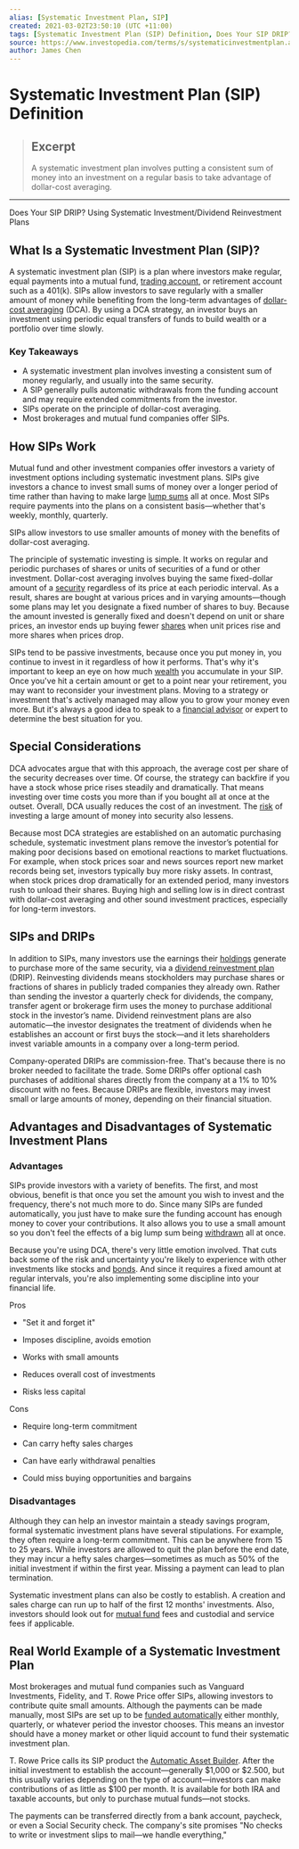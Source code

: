 ```yaml
---
alias: [Systematic Investment Plan, SIP]
created: 2021-03-02T23:50:10 (UTC +11:00)
tags: [Systematic Investment Plan (SIP) Definition, Does Your SIP DRIP? Using Systematic Investment/Dividend Reinvestment Plans]
source: https://www.investopedia.com/terms/s/systematicinvestmentplan.asp
author: James Chen
---
```


# Systematic Investment Plan (SIP) Definition

> ## Excerpt
> A systematic investment plan involves putting a consistent sum of money into an investment on a regular basis to take advantage of dollar-cost averaging.

---

Does Your SIP DRIP? Using Systematic Investment/Dividend Reinvestment Plans
## What Is a Systematic Investment Plan (SIP)?

A systematic investment plan (SIP) is a plan where investors make regular, equal payments into a mutual fund, [trading account](https://www.investopedia.com/terms/t/tradingaccount.asp), or retirement account such as a 401(k). SIPs allow investors to save regularly with a smaller amount of money while benefiting from the long-term advantages of [dollar-cost averaging](https://www.investopedia.com/terms/d/dollarcostaveraging.asp) (DCA). By using a DCA strategy, an investor buys an investment using periodic equal transfers of funds to build wealth or a portfolio over time slowly.

### Key Takeaways

-   A systematic investment plan involves investing a consistent sum of money regularly, and usually into the same security.
-   A SIP generally pulls automatic withdrawals from the funding account and may require extended commitments from the investor.
-   SIPs operate on the principle of dollar-cost averaging.
-   Most brokerages and mutual fund companies offer SIPs.

## How SIPs Work

Mutual fund and other investment companies offer investors a variety of investment options including systematic investment plans. SIPs give investors a chance to invest small sums of money over a longer period of time rather than having to make large [lump sums](https://www.investopedia.com/terms/l/lump-sum-payment.asp) all at once. Most SIPs require payments into the plans on a consistent basis—whether that's weekly, monthly, quarterly.

SIPs allow investors to use smaller amounts of money with the benefits of dollar-cost averaging.

The principle of systematic investing is simple. It works on regular and periodic purchases of shares or units of securities of a fund or other investment. Dollar-cost averaging involves buying the same fixed-dollar amount of a [security](https://www.investopedia.com/terms/s/security.asp) regardless of its price at each periodic interval. As a result, shares are bought at various prices and in varying amounts—though some plans may let you designate a fixed number of shares to buy. Because the amount invested is generally fixed and doesn't depend on unit or share prices, an investor ends up buying fewer [shares](https://www.investopedia.com/terms/s/shares.asp) when unit prices rise and more shares when prices drop.

SIPs tend to be passive investments, because once you put money in, you continue to invest in it regardless of how it performs. That's why it's important to keep an eye on how much [wealth](https://www.investopedia.com/terms/w/wealth.asp) you accumulate in your SIP. Once you've hit a certain amount or get to a point near your retirement, you may want to reconsider your investment plans. Moving to a strategy or investment that's actively managed may allow you to grow your money even more. But it's always a good idea to speak to a [financial advisor](https://www.investopedia.com/terms/f/financial-advisor.asp) or expert to determine the best situation for you.

## Special Considerations

DCA advocates argue that with this approach, the average cost per share of the security decreases over time. Of course, the strategy can backfire if you have a stock whose price rises steadily and dramatically. That means investing over time costs you more than if you bought all at once at the outset. Overall, DCA usually reduces the cost of an investment. The [risk](https://www.investopedia.com/terms/r/risk.asp) of investing a large amount of money into security also lessens.

Because most DCA strategies are established on an automatic purchasing schedule, systematic investment plans remove the investor’s potential for making poor decisions based on emotional reactions to market fluctuations. For example, when stock prices soar and news sources report new market records being set, investors typically buy more risky assets. In contrast, when stock prices drop dramatically for an extended period, many investors rush to unload their shares. Buying high and selling low is in direct contrast with dollar-cost averaging and other sound investment practices, especially for long-term investors.

## SIPs and DRIPs

In addition to SIPs, many investors use the earnings their [holdings](https://www.investopedia.com/terms/h/holdings.asp) generate to purchase more of the same security, via a [dividend reinvestment plan](https://www.investopedia.com/terms/d/dividendreinvestmentplan.asp) (DRIP). Reinvesting dividends means stockholders may purchase shares or fractions of shares in publicly traded companies they already own. Rather than sending the investor a quarterly check for dividends, the company, transfer agent or brokerage firm uses the money to purchase additional stock in the investor’s name. Dividend reinvestment plans are also automatic—the investor designates the treatment of dividends when he establishes an account or first buys the stock—and it lets shareholders invest variable amounts in a company over a long-term period.

Company-operated DRIPs are commission-free. That's because there is no broker needed to facilitate the trade. Some DRIPs offer optional cash purchases of additional shares directly from the company at a 1% to 10% discount with no fees. Because DRIPs are flexible, investors may invest small or large amounts of money, depending on their financial situation.

## Advantages and Disadvantages of Systematic Investment Plans

### Advantages

SIPs provide investors with a variety of benefits. The first, and most obvious, benefit is that once you set the amount you wish to invest and the frequency, there's not much more to do. Since many SIPs are funded automatically, you just have to make sure the funding account has enough money to cover your contributions. It also allows you to use a small amount so you don't feel the effects of a big lump sum being [withdrawn](https://www.investopedia.com/terms/w/withdrawal.asp) all at once.

Because you're using DCA, there's very little emotion involved. That cuts back some of the risk and uncertainty you're likely to experience with other investments like stocks and [bonds](https://www.investopedia.com/terms/b/bond.asp). And since it requires a fixed amount at regular intervals, you're also implementing some discipline into your financial life.

Pros

-   "Set it and forget it"
    
-   Imposes discipline, avoids emotion
    
-   Works with small amounts
    
-   Reduces overall cost of investments
    
-   Risks less capital
    

Cons

-   Require long-term commitment
    
-   Can carry hefty sales charges
    
-   Can have early withdrawal penalties
    
-   Could miss buying opportunities and bargains
    

### Disadvantages

Although they can help an investor maintain a steady savings program, formal systematic investment plans have several stipulations. For example, they often require a long-term commitment. This can be anywhere from 15 to 25 years. While investors are allowed to quit the plan before the end date, they may incur a hefty sales charges—sometimes as much as 50% of the initial investment if within the first year. Missing a payment can lead to plan termination.

Systematic investment plans can also be costly to establish. A creation and sales charge can run up to half of the first 12 months' investments. Also, investors should look out for [mutual fund](https://www.investopedia.com/terms/m/mutualfund.asp) fees and custodial and service fees if applicable. 

## Real World Example of a Systematic Investment Plan

Most brokerages and mutual fund companies such as Vanguard Investments, Fidelity, and T. Rowe Price offer SIPs, allowing investors to contribute quite small amounts. Although the payments can be made manually, most SIPs are set up to be [funded automatically](https://www.investopedia.com/terms/a/automaticinvestmentplan.asp) either monthly, quarterly, or whatever period the investor chooses. This means an investor should have a money market or other liquid account to fund their systematic investment plan.

T. Rowe Price calls its SIP product the [Automatic Asset Builder](https://www.troweprice.com/personal-investing/retirement/retirement-planning/ira-automatic-asset-builder.html). After the initial investment to establish the account—generally $1,000 or $2.500, but this usually varies depending on the type of account—investors can make contributions of as little as $100 per month. It is available for both IRA and taxable accounts, but only to purchase mutual funds—not stocks.

The payments can be transferred directly from a bank account, paycheck, or even a Social Security check. The company's site promises "No checks to write or investment slips to mail—we handle everything,"

